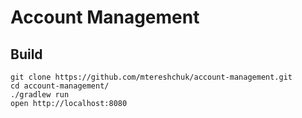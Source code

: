 # Account Management

## Build

```shell
git clone https://github.com/mtereshchuk/account-management.git
cd account-management/
./gradlew run
open http://localhost:8080
```
